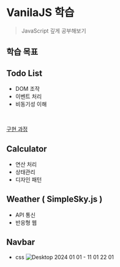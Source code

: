 # VanilaJS 학습 
> JavaScript 깊게 공부해보기
## 학습 목표
## Todo List
- DOM 조작
- 이벤트 처리
- 비동기성 이해
<br/>

[구현 과정](https://velog.io/@taek2yo/Vanila-JS-%EA%B8%B0%EB%B3%B8-%EB%8B%A4%EC%A7%80%EA%B8%B0-1.-To-do-List)

## Calculator
- 연산 처리
- 상태관리
- 디자인 패턴

## Weather ( SimpleSky.js )
- API 통신
- 반응형 웹
  
## Navbar
- css
![Desktop 2024 01 01 - 11 01 22 01](https://github.com/Taek2yo/VanilaJS/assets/110080748/f6eb90b4-1f98-43b9-942a-32f9b8832ba1)
